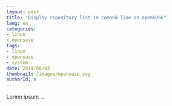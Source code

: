 ```yaml
---
layout: post
title: "Display repository list in comand-line on openSUSE"
lang: en
categories:
- linux
- opensuse
tags:
- linux
- opensuse
- system
date: 2014/08/03
thumbnail: /images/opensuse.svg
authorId: n
---
```

Lorem ipsum ...
